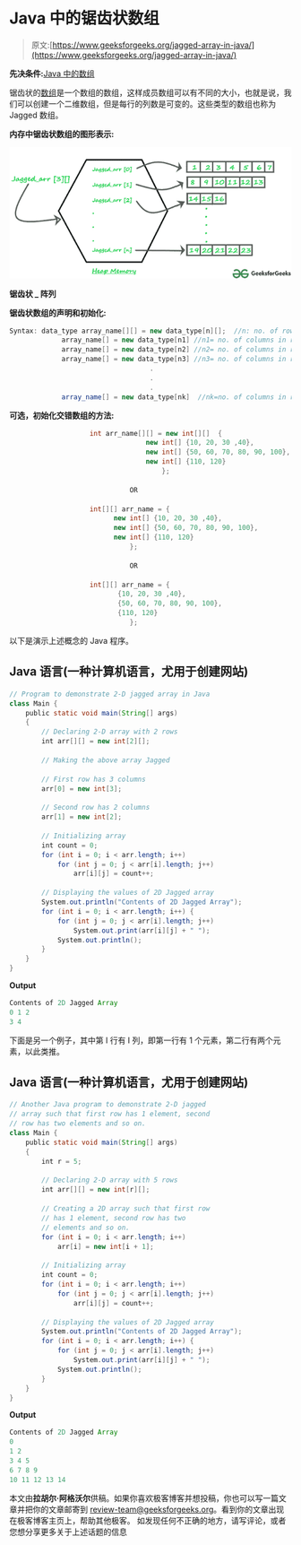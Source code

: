# Java 中的锯齿状数组

> 原文:[https://www.geeksforgeeks.org/jagged-array-in-java/](https://www.geeksforgeeks.org/jagged-array-in-java/)

**先决条件:**[Java 中的数组](https://www.geeksforgeeks.org/arrays-in-java/)

锯齿状的[数组](https://en.wikipedia.org/wiki/Jagged_array)是一个数组的数组，这样成员数组可以有不同的大小，也就是说，我们可以创建一个二维数组，但是每行的列数是可变的。这些类型的数组也称为 Jagged 数组。

**内存中锯齿状数组的图形表示:**

![](img/017146b61412ff08672101ef616e1536.png)

**锯齿状 _ 阵列**

**锯齿状数组的声明和初始化:**

```java
Syntax: data_type array_name[][] = new data_type[n][];  //n: no. of rows
             array_name[] = new data_type[n1] //n1= no. of columns in row-1
             array_name[] = new data_type[n2] //n2= no. of columns in row-2
             array_name[] = new data_type[n3] //n3= no. of columns in row-3
                                   .
                                   .
                                   .
             array_name[] = new data_type[nk]  //nk=no. of columns in row-n
```

**可选，初始化交错数组的方法:**

```java
                    int arr_name[][] = new int[][]  {
                                  new int[] {10, 20, 30 ,40},
                                  new int[] {50, 60, 70, 80, 90, 100},
                                  new int[] {110, 120}
                                      };

                              OR                                     

                    int[][] arr_name = {
                          new int[] {10, 20, 30 ,40},
                          new int[] {50, 60, 70, 80, 90, 100},
                          new int[] {110, 120}
                              };

                              OR                                     

                    int[][] arr_name = {
                           {10, 20, 30 ,40},
                           {50, 60, 70, 80, 90, 100},
                           {110, 120}
                              };
```

以下是演示上述概念的 Java 程序。

## Java 语言(一种计算机语言，尤用于创建网站)

```java
// Program to demonstrate 2-D jagged array in Java
class Main {
    public static void main(String[] args)
    {
        // Declaring 2-D array with 2 rows
        int arr[][] = new int[2][];

        // Making the above array Jagged

        // First row has 3 columns
        arr[0] = new int[3];

        // Second row has 2 columns
        arr[1] = new int[2];

        // Initializing array
        int count = 0;
        for (int i = 0; i < arr.length; i++)
            for (int j = 0; j < arr[i].length; j++)
                arr[i][j] = count++;

        // Displaying the values of 2D Jagged array
        System.out.println("Contents of 2D Jagged Array");
        for (int i = 0; i < arr.length; i++) {
            for (int j = 0; j < arr[i].length; j++)
                System.out.print(arr[i][j] + " ");
            System.out.println();
        }
    }
}
```

**Output**

```java
Contents of 2D Jagged Array
0 1 2 
3 4 
```

下面是另一个例子，其中第 I 行有 I 列，即第一行有 1 个元素，第二行有两个元素，以此类推。

## Java 语言(一种计算机语言，尤用于创建网站)

```java
// Another Java program to demonstrate 2-D jagged
// array such that first row has 1 element, second
// row has two elements and so on.
class Main {
    public static void main(String[] args)
    {
        int r = 5;

        // Declaring 2-D array with 5 rows
        int arr[][] = new int[r][];

        // Creating a 2D array such that first row
        // has 1 element, second row has two
        // elements and so on.
        for (int i = 0; i < arr.length; i++)
            arr[i] = new int[i + 1];

        // Initializing array
        int count = 0;
        for (int i = 0; i < arr.length; i++)
            for (int j = 0; j < arr[i].length; j++)
                arr[i][j] = count++;

        // Displaying the values of 2D Jagged array
        System.out.println("Contents of 2D Jagged Array");
        for (int i = 0; i < arr.length; i++) {
            for (int j = 0; j < arr[i].length; j++)
                System.out.print(arr[i][j] + " ");
            System.out.println();
        }
    }
}
```

**Output**

```java
Contents of 2D Jagged Array
0 
1 2 
3 4 5 
6 7 8 9 
10 11 12 13 14 
```

本文由**拉胡尔·阿格沃尔**供稿。如果你喜欢极客博客并想投稿，你也可以写一篇文章并把你的文章邮寄到 review-team@geeksforgeeks.org。看到你的文章出现在极客博客主页上，帮助其他极客。
如发现任何不正确的地方，请写评论，或者您想分享更多关于上述话题的信息